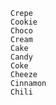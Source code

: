
    Crepe
    Cookie
    Choco
    Cream
    Cake
    Candy
    Coke
    Cheeze
    Cinnamon
    Chili


